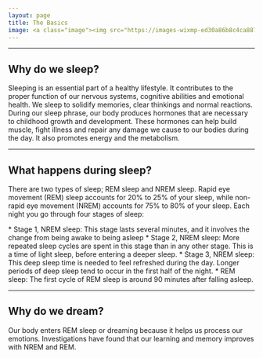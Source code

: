 ```yaml
---
layout: page
title: The Basics
image: <a class="image"><img src="https://images-wixmp-ed30a86b8c4ca887773594c2.wixmp.com/f/7da8ce5c-02ce-479f-ba64-8fad76b9a064/d83yz0u-6a200cb1-f39b-4ae7-88b0-d9d949bfe1be.jpg/v1/fill/w_354,h_250,q_70,strp/dreaming_light_by_rhads_d83yz0u-250t.jpg?token=eyJ0eXAiOiJKV1QiLCJhbGciOiJIUzI1NiJ9.eyJzdWIiOiJ1cm46YXBwOiIsImlzcyI6InVybjphcHA6Iiwib2JqIjpbW3siaGVpZ2h0IjoiPD02MzciLCJwYXRoIjoiXC9mXC83ZGE4Y2U1Yy0wMmNlLTQ3OWYtYmE2NC04ZmFkNzZiOWEwNjRcL2Q4M3l6MHUtNmEyMDBjYjEtZjM5Yi00YWU3LTg4YjAtZDlkOTQ5YmZlMWJlLmpwZyIsIndpZHRoIjoiPD05MDAifV1dLCJhdWQiOlsidXJuOnNlcnZpY2U6aW1hZ2Uub3BlcmF0aW9ucyJdfQ.XfQ0JfqDj4Kd6tp61C3bSDrhzz5Tb9oldaQkCTnfsz0" alt="" /></a>
---
```


<hr class="major" />

<h2>Why do we sleep?</h2>
<p>Sleeping is an essential part of a healthy lifestyle. It contributes to the proper function of our nervous systems, cognitive abilities and emotional health. We sleep to solidify memories, clear thinkings and normal reactions. During our sleep phrase, our body produces hormones that are necessary to childhood growth and development. These hormones can help build muscle, fight illness and repair any damage we cause to our bodies during the day. It also promotes energy and the metabolism. </p>

<hr class="major" />

<h2>What happens during sleep?</h2>
<p>There are two types of sleep; REM sleep and NREM sleep. Rapid eye movement (REM) sleep accounts for 20% to 25% of your sleep, while non-rapid eye movement (NREM) accounts for 75% to 80% of your sleep. Each night you go through four stages of sleep:</p>
* Stage 1, NREM sleep: This stage lasts several minutes, and it involves the change from being awake to being asleep
* Stage 2, NREM sleep: More repeated sleep cycles are spent in this stage than in any other stage. This is a time of light sleep, before entering a deeper sleep.
* Stage 3, NREM sleep: This deep sleep time is needed to feel refreshed during the day. Longer periods of deep sleep tend to occur in the first half of the night.
* REM sleep: The first cycle of REM sleep is around 90 minutes after falling asleep.


<hr class="major" />

<h2>Why do we dream?</h2>
<p>Our body enters REM sleep or dreaming because it helps us process our emotions. Investigations have found that our learning and memory improves with NREM and REM.</p>